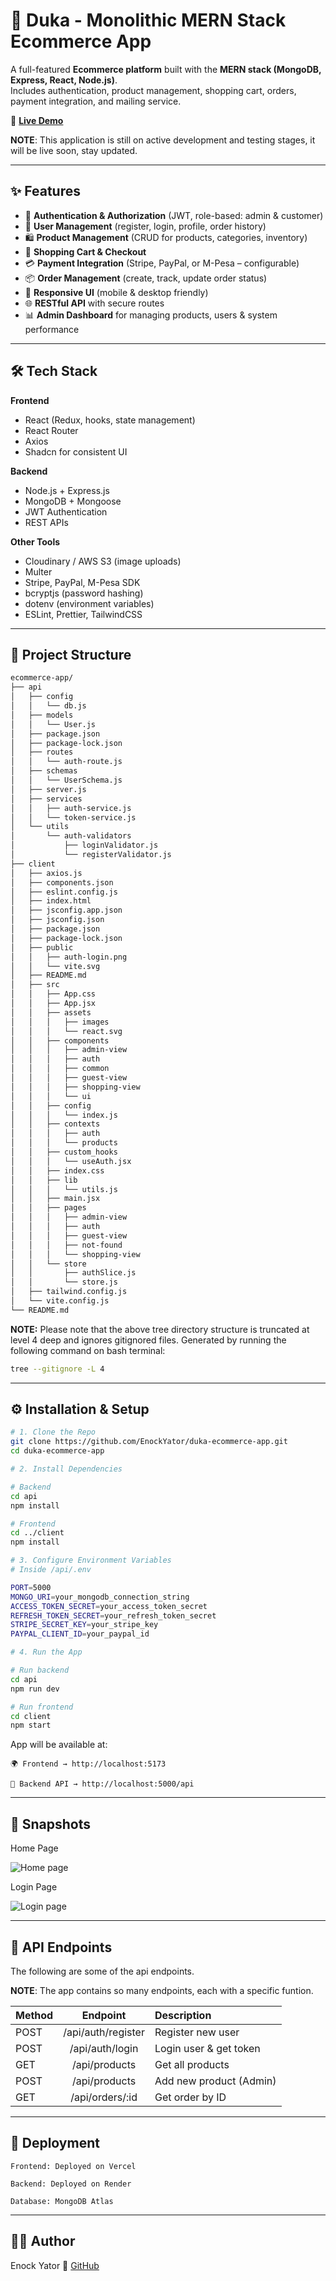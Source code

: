 # 🛒 Duka - Monolithic MERN Stack Ecommerce App  

A full-featured **Ecommerce platform** built with the **MERN stack (MongoDB, Express, React, Node.js)**.  
Includes authentication, product management, shopping cart, orders, payment integration, and mailing service.  

🔗 **[Live Demo](https://duka-ecommerce-app.vercel.app/)**  

**NOTE**: This application is still on active development and testing stages, it will be live soon, stay updated.

---

## ✨ Features  

- 🔐 **Authentication & Authorization** (JWT, role-based: admin & customer)  
- 👤 **User Management** (register, login, profile, order history)  
- 🛍️ **Product Management** (CRUD for products, categories, inventory)  
- 🛒 **Shopping Cart & Checkout**  
- 💳 **Payment Integration** (Stripe, PayPal, or M-Pesa – configurable)  
- 📦 **Order Management** (create, track, update order status)  
- 📱 **Responsive UI** (mobile & desktop friendly)  
- 🌐 **RESTful API** with secure routes  
- 📊 **Admin Dashboard** for managing products, users & system performance  

---

## 🛠 Tech Stack  

**Frontend**  
- React (Redux, hooks, state management)  
- React Router  
- Axios  
- Shadcn for consistent UI  

**Backend**  
- Node.js + Express.js  
- MongoDB + Mongoose  
- JWT Authentication  
- REST APIs  

**Other Tools**  
- Cloudinary / AWS S3 (image uploads)  
- Multer  
- Stripe, PayPal, M-Pesa SDK  
- bcryptjs (password hashing)  
- dotenv (environment variables)  
- ESLint, Prettier, TailwindCSS  

---

## 📂 Project Structure  
```bash
ecommerce-app/
├── api
│   ├── config
│   │   └── db.js
│   ├── models
│   │   └── User.js
│   ├── package.json
│   ├── package-lock.json
│   ├── routes
│   │   └── auth-route.js
│   ├── schemas
│   │   └── UserSchema.js
│   ├── server.js
│   ├── services
│   │   ├── auth-service.js
│   │   └── token-service.js
│   └── utils
│       └── auth-validators
│           ├── loginValidator.js
│           └── registerValidator.js
├── client
│   ├── axios.js
│   ├── components.json
│   ├── eslint.config.js
│   ├── index.html
│   ├── jsconfig.app.json
│   ├── jsconfig.json
│   ├── package.json
│   ├── package-lock.json
│   ├── public
│   │   ├── auth-login.png
│   │   └── vite.svg
│   ├── README.md
│   ├── src
│   │   ├── App.css
│   │   ├── App.jsx
│   │   ├── assets
│   │   │   ├── images
│   │   │   └── react.svg
│   │   ├── components
│   │   │   ├── admin-view
│   │   │   ├── auth
│   │   │   ├── common
│   │   │   ├── guest-view
│   │   │   ├── shopping-view
│   │   │   └── ui
│   │   ├── config
│   │   │   └── index.js
│   │   ├── contexts
│   │   │   ├── auth
│   │   │   └── products
│   │   ├── custom_hooks
│   │   │   └── useAuth.jsx
│   │   ├── index.css
│   │   ├── lib
│   │   │   └── utils.js
│   │   ├── main.jsx
│   │   ├── pages
│   │   │   ├── admin-view
│   │   │   ├── auth
│   │   │   ├── guest-view
│   │   │   ├── not-found
│   │   │   └── shopping-view
│   │   └── store
│   │       ├── authSlice.js
│   │       └── store.js
│   ├── tailwind.config.js
│   └── vite.config.js
└── README.md
```

**NOTE:** Please note that the above tree directory structure is truncated at level 4 deep and ignores gitignored files.
Generated by running the following command on bash terminal:
```bash
tree --gitignore -L 4
```

---

## ⚙️ Installation & Setup

```bash
# 1️. Clone the Repo  
git clone https://github.com/EnockYator/duka-ecommerce-app.git
cd duka-ecommerce-app

# 2️. Install Dependencies  

# Backend
cd api
npm install  

# Frontend
cd ../client
npm install  

# 3️. Configure Environment Variables  
# Inside /api/.env

PORT=5000
MONGO_URI=your_mongodb_connection_string
ACCESS_TOKEN_SECRET=your_access_token_secret
REFRESH_TOKEN_SECRET=your_refresh_token_secret
STRIPE_SECRET_KEY=your_stripe_key 
PAYPAL_CLIENT_ID=your_paypal_id   

# 4️. Run the App  

# Run backend
cd api
npm run dev  

# Run frontend
cd client
npm start  
```

App will be available at:

    🌍 Frontend → http://localhost:5173

    🔗 Backend API → http://localhost:5000/api

---

## 📸 Snapshots

Home Page

![Home page](home.png)

Login Page

![Login page](./client/public/auth-login.png)

---

## 📡 API Endpoints

The following are some of the api endpoints.

**NOTE**: The app contains so many endpoints, each with a specific funtion.

|Method	| Endpoint           | Description                 |
|:------|:------------------:|:----------------------------|
|POST	| /api/auth/register | Register new user           | 
|POST	| /api/auth/login	 | Login user & get token      |
|GET	| /api/products	     | Get all products            |
|POST	| /api/products	     | Add new product (Admin)     |
|GET	| /api/orders/:id	 | Get order by ID             |

---

## 🚀 Deployment

    Frontend: Deployed on Vercel

    Backend: Deployed on Render

    Database: MongoDB Atlas

---

## 👨‍💻 Author

Enock Yator
🔗 [GitHub](https://github.com/EnockYator)
